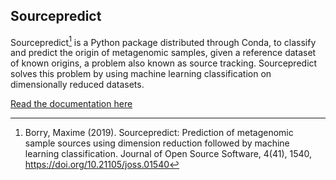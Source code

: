 ## Sourcepredict

Sourcepredict[^1] is a Python package distributed through Conda,
to classify and predict the origin of metagenomic samples,
given a reference dataset of known origins, a problem also known as
source tracking. Sourcepredict solves this problem by using machine
learning classification on dimensionally reduced datasets.

[Read the documentation here](https://sourcepredict.readthedocs.io/en/latest/intro.html)

[^1]:
    Borry, Maxime (2019). Sourcepredict: Prediction of metagenomic sample
    sources using dimension reduction followed by machine learning
    classification. Journal of Open Source Software, 4(41), 1540,
    https://doi.org/10.21105/joss.01540

